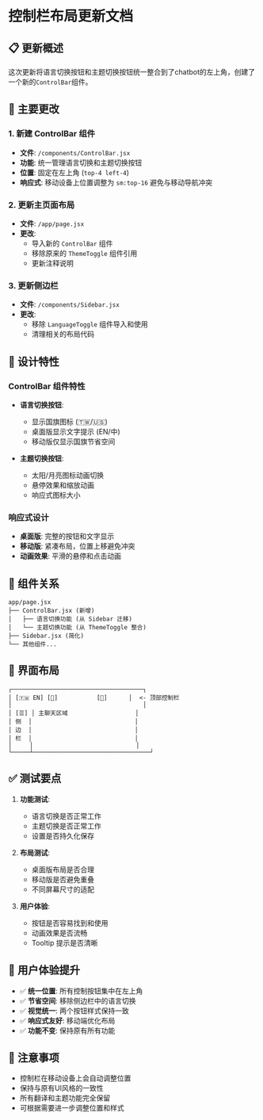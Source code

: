 # 控制栏布局更新文档

## 📋 更新概述

这次更新将语言切换按钮和主题切换按钮统一整合到了chatbot的左上角，创建了一个新的`ControlBar`组件。

## 🔧 主要更改

### 1. 新建 ControlBar 组件
- **文件**: `/components/ControlBar.jsx`
- **功能**: 统一管理语言切换和主题切换按钮
- **位置**: 固定在左上角 (`top-4 left-4`)
- **响应式**: 移动设备上位置调整为 `sm:top-16` 避免与移动导航冲突

### 2. 更新主页面布局
- **文件**: `/app/page.jsx`
- **更改**: 
  - 导入新的 `ControlBar` 组件
  - 移除原来的 `ThemeToggle` 组件引用
  - 更新注释说明

### 3. 更新侧边栏
- **文件**: `/components/Sidebar.jsx` 
- **更改**:
  - 移除 `LanguageToggle` 组件导入和使用
  - 清理相关的布局代码

## 🎨 设计特性

### ControlBar 组件特性
- **语言切换按钮**: 
  - 显示国旗图标 (🇹🇼/🇺🇸)
  - 桌面版显示文字提示 (EN/中)
  - 移动版仅显示国旗节省空间

- **主题切换按钮**:
  - 太阳/月亮图标动画切换
  - 悬停效果和缩放动画
  - 响应式图标大小

### 响应式设计
- **桌面版**: 完整的按钮和文字显示
- **移动版**: 紧凑布局，位置上移避免冲突
- **动画效果**: 平滑的悬停和点击动画

## 🔄 组件关系

```
app/page.jsx
├── ControlBar.jsx (新增)
│   ├── 语言切换功能 (从 Sidebar 迁移)
│   └── 主题切换功能 (从 ThemeToggle 整合)
├── Sidebar.jsx (简化)
└── 其他组件...
```

## 📱 界面布局

```
┌─────────────────────────────────────┐
│ [🇹🇼 EN] [🌙]           [📌]      │  <- 顶部控制栏
│                                     │
│ [☰] │ 主聊天区域                   │
│ 侧  │                             │  
│ 边  │                             │
│ 栏  │                             │
│     │                             │
└─────┴─────────────────────────────────┘
```

## ✅ 测试要点

1. **功能测试**:
   - 语言切换是否正常工作
   - 主题切换是否正常工作
   - 设置是否持久化保存

2. **布局测试**:
   - 桌面版布局是否合理
   - 移动版是否避免重叠
   - 不同屏幕尺寸的适配

3. **用户体验**:
   - 按钮是否容易找到和使用
   - 动画效果是否流畅
   - Tooltip 提示是否清晰

## 🎯 用户体验提升

- ✅ **统一位置**: 所有控制按钮集中在左上角
- ✅ **节省空间**: 移除侧边栏中的语言切换
- ✅ **视觉统一**: 两个按钮样式保持一致
- ✅ **响应式友好**: 移动端优化布局
- ✅ **功能不变**: 保持原有所有功能

## 📝 注意事项

- 控制栏在移动设备上会自动调整位置
- 保持与原有UI风格的一致性
- 所有翻译和主题功能完全保留
- 可根据需要进一步调整位置和样式
